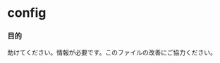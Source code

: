 # config
### 目的
助けてください。情報が必要です。このファイルの改善にご協力ください。

<docmeta name="uniqueID" value="configmd719485">
<docmeta name="displayName" value="config">

